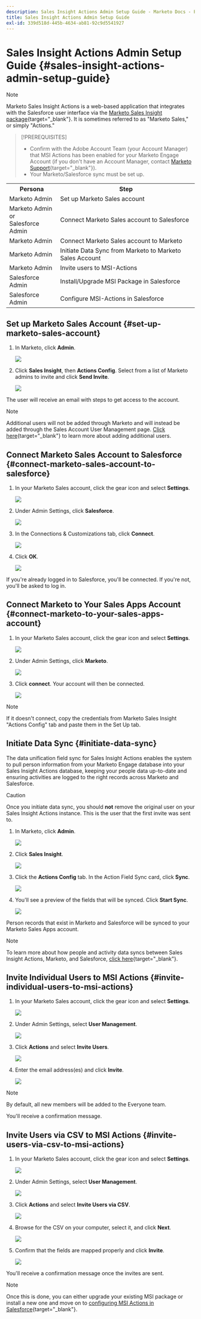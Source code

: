 ```yaml
---
description: Sales Insight Actions Admin Setup Guide - Marketo Docs - Product Documentation
title: Sales Insight Actions Admin Setup Guide
exl-id: 339d518d-445b-4634-ab81-92c9d5541927
---
```

# Sales Insight Actions Admin Setup Guide {#sales-insight-actions-admin-setup-guide}

>[!NOTE]
>
>Marketo Sales Insight Actions is a web-based application that integrates with the Salesforce user interface via the [Marketo Sales Insight package](/help/marketo/product-docs/marketo-sales-insight/msi-for-salesforce/installation/install-marketo-sales-insight-package-in-salesforce-appexchange.md){target="_blank"}. It is sometimes referred to as "Marketo Sales," or simply "Actions."

>[!PREREQUISITES]
>
>* Confirm with the Adobe Account Team (your Account Manager) that MSI Actions has been enabled for your Marketo Engage Account (if you don't have an Account Manager, contact [Marketo Support](https://nation.marketo.com/t5/support/ct-p/Support){target="_blank"}).
>* Your Marketo/Salesforce sync must be set up.

<table>
 <tr>
  <th>Persona</th>
  <th>Step</th>
 </tr>
 <tr>
  <td>Marketo Admin</td>
  <td>Set up Marketo Sales account</td>
 </tr>
 <tr>
  <td>Marketo Admin or <br/>Salesforce Admin</td>
  <td>Connect Marketo Sales account to Salesforce</td>
 </tr>
 <tr>
  <td>Marketo Admin</td>
  <td>Connect Marketo Sales account to Marketo</td>
 </tr>
 <tr>
  <td>Marketo Admin</td>
  <td>Initiate Data Sync from Marketo to Marketo Sales Account</td>
 </tr>
 <tr>
  <td>Marketo Admin</td>
  <td>Invite users to MSI-Actions</td>
 </tr>
 <tr>
  <td>Salesforce Admin</td>
  <td>Install/Upgrade MSI Package in Salesforce</td>
 </tr>
 <tr>
  <td>Salesforce Admin</td>
  <td>Configure MSI-Actions in Salesforce</td>
 </tr>
</table>

## Set up Marketo Sales Account {#set-up-marketo-sales-account}

1. In Marketo, click **Admin**.

   ![](assets/msi-actions-admin-guide-1.png)

1. Click **Sales Insight**, then **Actions Config**. Select from a list of Marketo admins to invite and click **Send Invite**.

   ![](assets/msi-actions-admin-guide-2.png)

The user will receive an email with steps to get access to the account.

>[!NOTE]
>
>Additional users will not be added through Marketo and will instead be added through the Sales Account User Management page. [Click here](/help/marketo/product-docs/marketo-sales-connect/admin/invite-users.md){target="_blank"} to learn more about adding additional users.

## Connect Marketo Sales Account to Salesforce {#connect-marketo-sales-account-to-salesforce}

1. In your Marketo Sales account, click the gear icon and select **Settings**.

   ![](assets/msi-actions-admin-guide-3.png)

1. Under Admin Settings, click **Salesforce**.

   ![](assets/msi-actions-admin-guide-4.png)

1. In the Connections & Customizations tab, click **Connect**.

   ![](assets/msi-actions-admin-guide-5.png)

1. Click **OK**.

   ![](assets/msi-actions-admin-guide-6.png)

If you're already logged in to Salesforce, you'll be connected. If you're not, you'll be asked to log in.

## Connect Marketo to Your Sales Apps Account {#connect-marketo-to-your-sales-apps-account}

1. In your Marketo Sales account, click the gear icon and select **Settings**.

   ![](assets/msi-actions-admin-guide-7.png)

1. Under Admin Settings, click **Marketo**.

   ![](assets/msi-actions-admin-guide-8.png)

1. Click **connect**. Your account will then be connected.

   ![](assets/msi-actions-admin-guide-9.png)

>[!NOTE]
>
>If it doesn't connect, copy the credentials from Marketo Sales Insight "Actions Config" tab and paste them in the Set Up tab.

## Initiate Data Sync {#initiate-data-sync}

The data unification field sync for Sales Insight Actions enables the system to pull person information from your Marketo Engage database into your Sales Insight Actions database, keeping your people data up-to-date and ensuring activities are logged to the right records across Marketo and Salesforce.

>[!CAUTION]
>
>Once you initiate data sync, you should **not** remove the original user on your Sales Insight Actions instance. This is the user that the first invite was sent to.

1. In Marketo, click **Admin**.

   ![](assets/msi-actions-admin-guide-10.png)

1. Click **Sales Insight**.

   ![](assets/msi-actions-admin-guide-11.png)

1. Click the **Actions Config** tab. In the Action Field Sync card, click **Sync**.

   ![](assets/msi-actions-admin-guide-12.png)

1. You'll see a preview of the fields that will be synced. Click **Start Sync**.

   ![](assets/msi-actions-admin-guide-13.png)

Person records that exist in Marketo and Salesforce will be synced to your Marketo Sales Apps account.

   >[!NOTE]
   >
   >To learn more about how people and activity data syncs between Sales Insight Actions, Marketo, and Salesforce, [click here](/help/marketo/product-docs/marketo-sales-insight/actions/admin/actions-data-sync-faq.md){target="_blank"}.

## Invite Individual Users to MSI Actions {#invite-individual-users-to-msi-actions}

1. In your Marketo Sales account, click the gear icon and select **Settings**.

   ![](assets/msi-actions-admin-guide-14.png)

1. Under Admin Settings, select **User Management**.

   ![](assets/msi-actions-admin-guide-15.png)

1. Click **Actions** and select **Invite Users**.

   ![](assets/msi-actions-admin-guide-16.png)

1. Enter the email address(es) and click **Invite**.

   ![](assets/msi-actions-admin-guide-17.png)

>[!NOTE]
>
>By default, all new members will be added to the Everyone team.

You'll receive a confirmation message.

## Invite Users via CSV to MSI Actions {#invite-users-via-csv-to-msi-actions}

1. In your Marketo Sales account, click the gear icon and select **Settings**.

   ![](assets/msi-actions-admin-guide-18.png)

1. Under Admin Settings, select **User Management**.

   ![](assets/msi-actions-admin-guide-19.png)

1. Click **Actions** and select **Invite Users via CSV**.

   ![](assets/msi-actions-admin-guide-20.png)

1. Browse for the CSV on your computer, select it, and click **Next**.

   ![](assets/msi-actions-admin-guide-21.png)

1. Confirm that the fields are mapped properly and click **Invite**.

   ![](assets/msi-actions-admin-guide-22.png)

You'll receive a confirmation message once the invites are sent.

>[!NOTE]
>
>Once this is done, you can either upgrade your existing MSI package or install a new one and move on to [configuring MSI Actions in Salesforce](/help/marketo/product-docs/marketo-sales-insight/actions/crm/salesforce-configuration/sales-insight-actions-configuration-in-salesforce.md){target="_blank"}.
